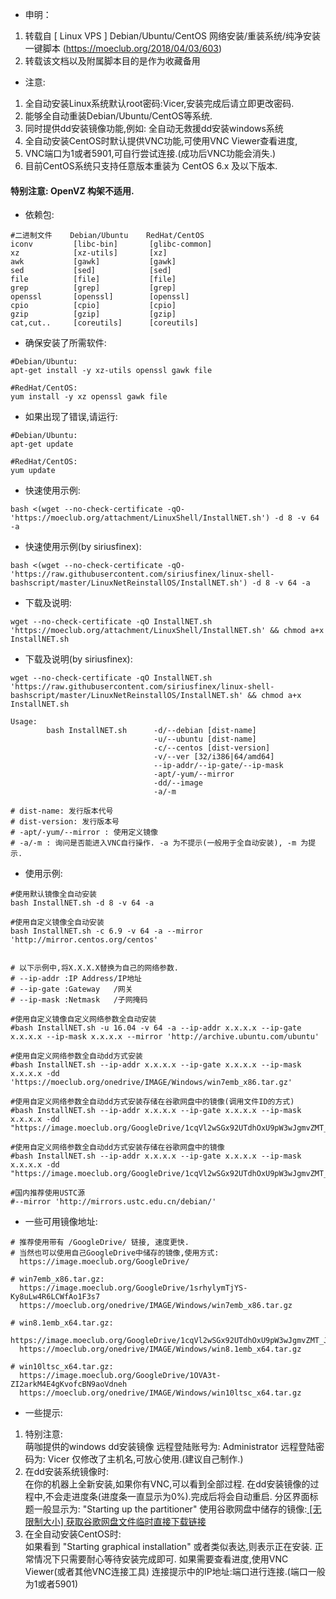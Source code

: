 + 申明：
1. 转载自 [ Linux VPS ] Debian/Ubuntu/CentOS 网络安装/重装系统/纯净安装 一键脚本 (https://moeclub.org/2018/04/03/603)
1. 转载该文档以及附属脚本目的是作为收藏备用

+ 注意:

1. 全自动安装Linux系统默认root密码:Vicer,安装完成后请立即更改密码.
1. 能够全自动重装Debian/Ubuntu/CentOS等系统.
1. 同时提供dd安装镜像功能,例如: 全自动无救援dd安装windows系统
1. 全自动安装CentOS时默认提供VNC功能,可使用VNC Viewer查看进度,
1. VNC端口为1或者5901,可自行尝试连接.(成功后VNC功能会消失.)
1. 目前CentOS系统只支持任意版本重装为 CentOS 6.x 及以下版本.

#### 特别注意: OpenVZ 构架不适用.

+ 依赖包:
```
#二进制文件    Debian/Ubuntu    RedHat/CentOS
iconv         [libc-bin]       [glibc-common]
xz            [xz-utils]       [xz]
awk           [gawk]           [gawk]
sed           [sed]            [sed]
file          [file]           [file]
grep          [grep]           [grep]
openssl       [openssl]        [openssl]
cpio          [cpio]           [cpio]
gzip          [gzip]           [gzip]
cat,cut..     [coreutils]      [coreutils]
```

+ 确保安装了所需软件:
```
#Debian/Ubuntu:
apt-get install -y xz-utils openssl gawk file

#RedHat/CentOS:
yum install -y xz openssl gawk file
```

+ 如果出现了错误,请运行:
```
#Debian/Ubuntu:
apt-get update

#RedHat/CentOS:
yum update
```

+ 快速使用示例:
```
bash <(wget --no-check-certificate -qO- 'https://moeclub.org/attachment/LinuxShell/InstallNET.sh') -d 8 -v 64 -a
```

+ 快速使用示例(by siriusfinex):
```
bash <(wget --no-check-certificate -qO- 'https://raw.githubusercontent.com/siriusfinex/linux-shell-bashscript/master/LinuxNetReinstallOS/InstallNET.sh') -d 8 -v 64 -a
```

+ 下载及说明:
```
wget --no-check-certificate -qO InstallNET.sh 'https://moeclub.org/attachment/LinuxShell/InstallNET.sh' && chmod a+x InstallNET.sh
```

+ 下载及说明(by siriusfinex):
```
wget --no-check-certificate -qO InstallNET.sh 'https://raw.githubusercontent.com/siriusfinex/linux-shell-bashscript/master/LinuxNetReinstallOS/InstallNET.sh' && chmod a+x InstallNET.sh
```

```
Usage:
        bash InstallNET.sh      -d/--debian [dist-name]
                                -u/--ubuntu [dist-name]
                                -c/--centos [dist-version]
                                -v/--ver [32/i386|64/amd64]
                                --ip-addr/--ip-gate/--ip-mask
                                -apt/-yum/--mirror
                                -dd/--image
                                -a/-m

# dist-name: 发行版本代号
# dist-version: 发行版本号
# -apt/-yum/--mirror : 使用定义镜像
# -a/-m : 询问是否能进入VNC自行操作. -a 为不提示(一般用于全自动安装), -m 为提示.
```

+ 使用示例:
```
#使用默认镜像全自动安装
bash InstallNET.sh -d 8 -v 64 -a

#使用自定义镜像全自动安装
bash InstallNET.sh -c 6.9 -v 64 -a --mirror 'http://mirror.centos.org/centos'


# 以下示例中,将X.X.X.X替换为自己的网络参数.
# --ip-addr :IP Address/IP地址
# --ip-gate :Gateway   /网关
# --ip-mask :Netmask   /子网掩码

#使用自定义镜像自定义网络参数全自动安装
#bash InstallNET.sh -u 16.04 -v 64 -a --ip-addr x.x.x.x --ip-gate x.x.x.x --ip-mask x.x.x.x --mirror 'http://archive.ubuntu.com/ubuntu'

#使用自定义网络参数全自动dd方式安装
#bash InstallNET.sh --ip-addr x.x.x.x --ip-gate x.x.x.x --ip-mask x.x.x.x -dd 'https://moeclub.org/onedrive/IMAGE/Windows/win7emb_x86.tar.gz'

#使用自定义网络参数全自动dd方式安装存储在谷歌网盘中的镜像(调用文件ID的方式)
#bash InstallNET.sh --ip-addr x.x.x.x --ip-gate x.x.x.x --ip-mask x.x.x.x -dd "https://image.moeclub.org/GoogleDrive/1cqVl2wSGx92UTdhOxU9pW3wJgmvZMT_J"

#使用自定义网络参数全自动dd方式安装存储在谷歌网盘中的镜像
#bash InstallNET.sh --ip-addr x.x.x.x --ip-gate x.x.x.x --ip-mask x.x.x.x -dd "https://image.moeclub.org/GoogleDrive/1cqVl2wSGx92UTdhOxU9pW3wJgmvZMT_J"

#国内推荐使用USTC源
#--mirror 'http://mirrors.ustc.edu.cn/debian/'
```

+ 一些可用镜像地址:
```
# 推荐使用带有 /GoogleDrive/ 链接, 速度更快.
# 当然也可以使用自己GoogleDrive中储存的镜像,使用方式:
  https://image.moeclub.org/GoogleDrive/

# win7emb_x86.tar.gz:
  https://image.moeclub.org/GoogleDrive/1srhylymTjYS-Ky8uLw4R6LCWfAo1F3s7 
  https://moeclub.org/onedrive/IMAGE/Windows/win7emb_x86.tar.gz

# win8.1emb_x64.tar.gz:
  https://image.moeclub.org/GoogleDrive/1cqVl2wSGx92UTdhOxU9pW3wJgmvZMT_J
  https://moeclub.org/onedrive/IMAGE/Windows/win8.1emb_x64.tar.gz

# win10ltsc_x64.tar.gz:
  https://image.moeclub.org/GoogleDrive/1OVA3t-ZI2arkM4E4gKvofcBN9aoVdneh
  https://moeclub.org/onedrive/IMAGE/Windows/win10ltsc_x64.tar.gz
```

+ 一些提示:
1. 特别注意:  
萌咖提供的windows dd安装镜像 远程登陆账号为: Administrator 远程登陆密码为: Vicer 仅修改了主机名,可放心使用.(建议自己制作.) 
1. 在dd安装系统镜像时:  
在你的机器上全新安装,如果你有VNC,可以看到全部过程. 在dd安装镜像的过程中,不会走进度条(进度条一直显示为0%).完成后将会自动重启. 分区界面标题一般显示为: "Starting up the partitioner" 使用谷歌网盘中储存的镜像:[ [无限制大小] 获取谷歌网盘文件临时直接下载链接](https://moeclub.org/directlink/)
1. 在全自动安装CentOS时:  
如果看到 "Starting graphical installation" 或者类似表达,则表示正在安装. 正常情况下只需要耐心等待安装完成即可. 如果需要查看进度,使用VNC Viewer(或者其他VNC连接工具) 连接提示中的IP地址:端口进行连接.(端口一般为1或者5901)
